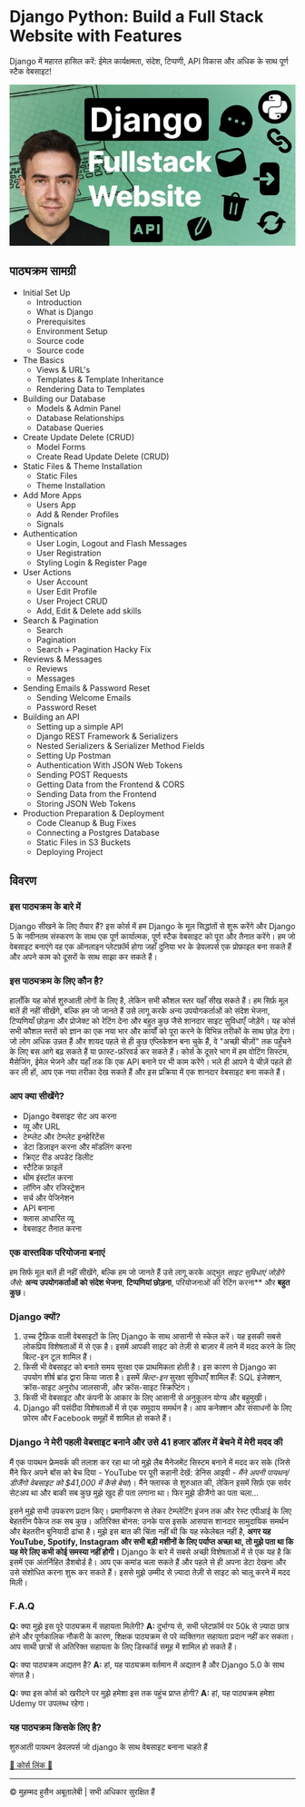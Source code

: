 <!-- ©©©©©©©©©©©©©©©©©©©©©©©© All Rights Are Reserved By Muhammad Husain Abootalebi ©©©©©©©©©©©©©©©©©©©©©©©©©©©©©©©©©© -->

# Django Python: Build a Full Stack Website with Features

Django में महारत हासिल करें: ईमेल कार्यक्षमता, संदेश, टिप्पणी, API विकास और अधिक के साथ पूर्ण स्टैक वेबसाइट!

![Django Python: Build a Full Stack Website with Features](../../assets/Courses/Course%20Covers/0%20-%201%20-%20Django%20Complete%20Course.webp)

## पाठ्यक्रम सामग्री

- Initial Set Up
  - Introduction
  - What is Django
  - Prerequisites
  - Environment Setup
  - Source code
  - Source code
- The Basics
  - Views & URL's
  - Templates & Template Inheritance
  - Rendering Data to Templates
- Building our Database
  - Models & Admin Panel
  - Database Relationships
  - Database Queries
- Create Update Delete (CRUD)
  - Model Forms
  - Create Read Update Delete (CRUD)
- Static Files & Theme Installation
  - Static Files
  - Theme Installation
- Add More Apps
  - Users App
  - Add & Render Profiles
  - Signals
- Authentication
  - User Login, Logout and Flash Messages
  - User Registration
  - Styling Login & Register Page
- User Actions
  - User Account
  - User Edit Profile
  - User Project CRUD
  - Add, Edit & Delete add skills
- Search & Pagination
  - Search
  - Pagination
  - Search + Pagination Hacky Fix
- Reviews & Messages
  - Reviews
  - Messages
- Sending Emails & Password Reset
  - Sending Welcome Emails
  - Password Reset
- Building an API
  - Setting up a simple API
  - Django REST Framework & Serializers
  - Nested Serializers & Serializer Method Fields
  - Setting Up Postman
  - Authentication With JSON Web Tokens
  - Sending POST Requests
  - Getting Data from the Frontend & CORS
  - Sending Data from the Frontend
  - Storing JSON Web Tokens
- Production Preparation & Deployment
  - Code Cleanup & Bug Fixes
  - Connecting a Postgres Database
  - Static Files in S3 Buckets
  - Deploying Project

## विवरण

### इस पाठ्यक्रम के बारे में

Django सीखने के लिए तैयार हैं? इस कोर्स में हम Django के मूल सिद्धांतों से शुरू करेंगे और Django 5 के नवीनतम संस्करण के साथ एक पूर्ण कार्यात्मक, पूर्ण स्टैक वेबसाइट को पूरा और तैनात करेंगे। हम जो वेबसाइट बनाएंगे वह एक ऑनलाइन प्लेटफ़ॉर्म होगा जहाँ दुनिया भर के डेवलपर्स एक प्रोफ़ाइल बना सकते हैं और अपने काम को दूसरों के साथ साझा कर सकते हैं।

### इस पाठ्यक्रम के लिए कौन है?

हालाँकि यह कोर्स शुरुआती लोगों के लिए है, लेकिन सभी कौशल स्तर यहाँ सीख सकते हैं। हम सिर्फ़ मूल बातें ही नहीं सीखेंगे, बल्कि हम जो जानते हैं उसे लागू करके अन्य उपयोगकर्ताओं को संदेश भेजना, टिप्पणियाँ छोड़ना और प्रोजेक्ट को रेटिंग देना और बहुत कुछ जैसे शानदार साइट सुविधाएँ जोड़ेंगे। यह कोर्स सभी कौशल स्तरों को ज्ञान का एक नया भार और कार्यों को पूरा करने के विभिन्न तरीकों के साथ छोड़ देगा। जो लोग अधिक उन्नत हैं और शायद पहले से ही कुछ एप्लिकेशन बना चुके हैं, वे "अच्छी चीज़ों" तक पहुँचने के लिए बस आगे बढ़ सकते हैं या फ़ास्ट-फ़ॉरवर्ड कर सकते हैं। कोर्स के दूसरे भाग में हम वोटिंग सिस्टम, मैसेजिंग, ईमेल भेजने और यहाँ तक कि एक API बनाने पर भी काम करेंगे। भले ही आपने ये चीज़ें पहले ही कर ली हों, आप एक नया तरीका देख सकते हैं और इस प्रक्रिया में एक शानदार वेबसाइट बना सकते हैं।

### आप क्या सीखेंगे?

- Django वेबसाइट सेट अप करना
- व्यू और URL
- टेम्प्लेट और टेम्प्लेट इनहेरिटेंस
- डेटा डिज़ाइन करना और मॉडलिंग करना
- क्रिएट रीड अपडेट डिलीट
- स्टैटिक फ़ाइलें
- थीम इंस्टॉल करना
- लॉगिन और रजिस्ट्रेशन
- सर्च और पेजिनेशन
- API बनाना
- क्लास आधारित व्यू
- वेबसाइट तैनात करना

### एक वास्तविक परियोजना बनाएं

हम सिर्फ मूल बातें ही नहीं सीखेंगे, बल्कि हम जो जानते हैं उसे लागू करके अद्भुत *साइट सुविधाएं जोड़ेंगे जैसे:* **अन्य उपयोगकर्ताओं को संदेश भेजना**, **टिप्पणियां छोड़ना**, परियोजनाओं की रेटिंग करना** और **बहुत कुछ**।

### Django क्यों?

1. उच्च ट्रैफ़िक वाली वेबसाइटों के लिए Django के साथ आसानी से स्केल करें। यह इसकी सबसे लोकप्रिय विशेषताओं में से एक है। इसमें आपकी साइट को तेज़ी से बाज़ार में लाने में मदद करने के लिए बिल्ट-इन टूल शामिल हैं।
2. किसी भी वेबसाइट को बनाते समय सुरक्षा एक प्राथमिकता होती है। इस कारण से Django का उपयोग शीर्ष ब्रांड द्वारा किया जाता है। इसमें *बिल्ट-इन* सुरक्षा सुविधाएँ शामिल हैं: SQL इंजेक्शन, क्रॉस-साइट अनुरोध जालसाजी, और क्रॉस-साइट स्क्रिप्टिंग।
3. किसी भी वेबसाइट और कंपनी के आकार के लिए आसानी से अनुकूलन योग्य और बहुमुखी।
4. Django की पसंदीदा विशेषताओं में से एक समुदाय समर्थन है। आप कनेक्शन और संसाधनों के लिए फ़ोरम और Facebook समूहों में शामिल हो सकते हैं।

### Django ने मेरी पहली वेबसाइट बनाने और उसे 41 हजार डॉलर में बेचने में मेरी मदद की

मैं एक पायथन फ्रेमवर्क की तलाश कर रहा था जो मुझे लैब मैनेजमेंट सिस्टम बनाने में मदद कर सके (जिसे मैंने फिर अपने बॉस को बेच दिया - YouTube पर पूरी कहानी देखें: डेनिस आइवी - *मैंने अपनी पायथन/डीजैंगो वेबसाइट को $41,000 में कैसे बेचा*)। मैंने फ्लास्क से शुरुआत की, लेकिन इसमें सिर्फ़ एक सर्वर सेटअप था और बाकी सब कुछ मुझे खुद ही पता लगाना था। फिर मुझे डीजैंगो का पता चला...

इसने मुझे सभी उपकरण प्रदान किए। प्रमाणीकरण से लेकर टेम्प्लेटिंग इंजन तक और रेस्ट एपीआई के लिए बेहतरीन पैकेज तक सब कुछ। अतिरिक्त बोनस: उनके पास इसके आसपास शानदार सामुदायिक समर्थन और बेहतरीन बुनियादी ढांचा है। मुझे इस बात की चिंता नहीं थी कि यह स्केलेबल नहीं है, **अगर यह YouTube, Spotify, Instagram और सभी बड़ी मशीनों के लिए पर्याप्त अच्छा था, तो मुझे पता था कि यह मेरे लिए कभी कोई समस्या नहीं होगी।** Django के बारे में सबसे अच्छी विशेषताओं में से एक यह है कि इसमें एक अंतर्निहित डैशबोर्ड है। आप एक कमांड चला सकते हैं और पहले से ही अपना डेटा देखना और उसे संशोधित करना शुरू कर सकते हैं। इससे मुझे उम्मीद से ज़्यादा तेज़ी से साइट को चालू करने में मदद मिली।

### F.A.Q

**Q:** क्या मुझे इस पूरे पाठ्यक्रम में सहायता मिलेगी?
**A:** दुर्भाग्य से, सभी प्लेटफ़ॉर्म पर 50k से ज़्यादा छात्र होने और पूर्णकालिक नौकरी के कारण, शिक्षक पाठ्यक्रम से परे व्यक्तिगत सहायता प्रदान नहीं कर सकता। आप साथी छात्रों से अतिरिक्त सहायता के लिए डिस्कॉर्ड समूह में शामिल हो सकते हैं।

**Q:** क्या पाठ्यक्रम अद्यतन है?
**A:** हां, यह पाठ्यक्रम वर्तमान में अद्यतन है और Django 5.0 के साथ संगत है।

**Q:** क्या इस कोर्स को खरीदने पर मुझे हमेशा इस तक पहुंच प्राप्त होगी?
**A:** हां, यह पाठ्यक्रम हमेशा Udemy पर उपलब्ध रहेगा।

### यह पाठ्यक्रम किसके लिए है?

शुरुआती पायथन डेवलपर्स जो django के साथ वेबसाइट बनाना चाहते हैं

[🔗 कोर्स लिंक 🔗](https://www.udemy.com/course/python-django-2021-complete-course/?srsltid=AfmBOopVFupKzL4elOACUlCj3sL3y0MfMEDuBnBg4iJQEUhwRzHPSFhU&couponCode=ST21MT121624)

---

© मुहम्मद हुसैन अबूतालेबी | सभी अधिकार सुरक्षित हैं

<!-- ©©©©©©©©©©©©©©©©©©©©©©©© All Rights Are Reserved By Muhammad Husain Abootalebi ©©©©©©©©©©©©©©©©©©©©©©©©©©©©©©©©©© -->
